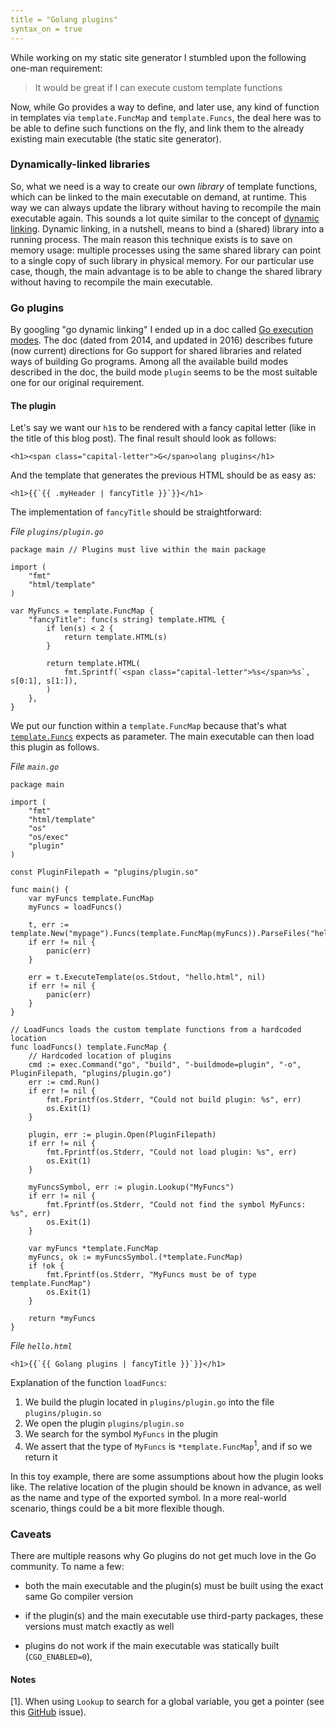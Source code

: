 ```yaml
---
title = "Golang plugins"
syntax_on = true
---
```


While working on my static site generator I stumbled upon the 
following one-man requirement:

> It would be great if I can execute custom template functions

Now, while Go provides a way to define, and later use, any kind of function
in templates via `template.FuncMap` and `template.Funcs`, the deal here was 
to be able to define such functions on the fly, and link them to the already
existing main executable (the static site generator).

### Dynamically-linked libraries

So, what we need is a way to create our own *library* of template
functions, which can be linked to the main executable on demand, at runtime.
This way we can always update the library without having to recompile the 
main executable again. This sounds a lot quite similar to the concept of
[dynamic linking][1]. 
Dynamic linking, in a nutshell, means to bind a (shared) library into 
a running process. The main reason this technique exists is to save
on memory usage: multiple processes using the same shared library can point
to a single copy of such library in physical memory. For our particular use
case, though, the main advantage is to be able to change the shared library 
without having to recompile the main executable.

### Go plugins

By googling "go dynamic linking" I ended up in a doc called [Go execution modes][2].
The doc (dated from 2014, and updated in 2016) describes future (now current)
directions for Go support for shared libraries and related ways of building
Go programs. Among all the available build modes described in the doc, the build
mode `plugin` seems to be the most suitable one for our original requirement.

#### The plugin

Let's say we want our `h1`s to be rendered with a fancy capital letter (like in the
title of this blog post). The final result should look as follows:

```
<h1><span class="capital-letter">G</span>olang plugins</h1>
```

And the template that generates the previous HTML should be as easy as:

```
<h1>{{`{{ .myHeader | fancyTitle }}`}}</h1>
```

The implementation of `fancyTitle` should be straightforward: 

*File `plugins/plugin.go`*
```
package main // Plugins must live within the main package

import (
    "fmt"
    "html/template"
)

var MyFuncs = template.FuncMap {
    "fancyTitle": func(s string) template.HTML {
        if len(s) < 2 {
            return template.HTML(s)
        }

        return template.HTML(
            fmt.Sprintf(`<span class="capital-letter">%s</span>%s`, s[0:1], s[1:]),
        )
    },
}
```

We put our function within a `template.FuncMap` because that's what [`template.Funcs`][3] expects
as parameter. The main executable can then load this plugin as follows.

*File `main.go`*
```
package main

import (
    "fmt"
    "html/template"
    "os"
    "os/exec"
    "plugin"
)

const PluginFilepath = "plugins/plugin.so"

func main() {
    var myFuncs template.FuncMap
    myFuncs = loadFuncs()

    t, err := template.New("mypage").Funcs(template.FuncMap(myFuncs)).ParseFiles("hello.html")
    if err != nil {
        panic(err)
    }

    err = t.ExecuteTemplate(os.Stdout, "hello.html", nil)
    if err != nil {
        panic(err)
    }
}

// LoadFuncs loads the custom template functions from a hardcoded location
func loadFuncs() template.FuncMap {
    // Hardcoded location of plugins
    cmd := exec.Command("go", "build", "-buildmode=plugin", "-o", PluginFilepath, "plugins/plugin.go")
    err := cmd.Run()
    if err != nil {
        fmt.Fprintf(os.Stderr, "Could not build plugin: %s", err)
        os.Exit(1)
    }

    plugin, err := plugin.Open(PluginFilepath)
    if err != nil {
        fmt.Fprintf(os.Stderr, "Could not load plugin: %s", err)
        os.Exit(1)
    }

    myFuncsSymbol, err := plugin.Lookup("MyFuncs")
    if err != nil {
        fmt.Fprintf(os.Stderr, "Could not find the symbol MyFuncs: %s", err)
        os.Exit(1)
    }

    var myFuncs *template.FuncMap
    myFuncs, ok := myFuncsSymbol.(*template.FuncMap)
    if !ok {
        fmt.Fprintf(os.Stderr, "MyFuncs must be of type template.FuncMap")
        os.Exit(1)
    }

    return *myFuncs
}
```

*File `hello.html`*

```
<h1>{{`{{ Golang plugins | fancyTitle }}`}}</h1>
```

Explanation of the function `loadFuncs`:

1. We build the plugin located in `plugins/plugin.go` into the file `plugins/plugin.so`
2. We open the plugin `plugins/plugin.so`
3. We search for the symbol `MyFuncs` in the plugin
4. We assert that the type of `MyFuncs` is `*template.FuncMap`<sup>1</sup>, and if so we 
return it

In this toy example, there are some assumptions about how the plugin looks like.
The relative location of the plugin should be known in advance, as well as the 
name and type of the exported symbol. In a more real-world scenario, things could
be a bit more flexible though.

### Caveats

There are multiple reasons why Go plugins do not get much love in the Go community. 
To name a few:

- both the main executable and the plugin(s) must be built using the exact same
Go compiler version

- if the plugin(s) and the main executable use third-party packages, these versions must
match exactly as well

- plugins do not work if the main executable was statically built (`CGO_ENABLED=0`),

#### Notes

\[1\]. When using `Lookup` to search for a global variable, you get a pointer
(see this [GitHub][4] issue).

[1]: https://en.wikipedia.org/wiki/Dynamic_linker
[2]: https://docs.google.com/document/d/1nr-TQHw_er6GOQRsF6T43GGhFDelrAP0NqSS_00RgZQ/edit
[3]: https://pkg.go.dev/html/template#Template.Funcs
[4]: https://github.com/golang/go/issues/31882
